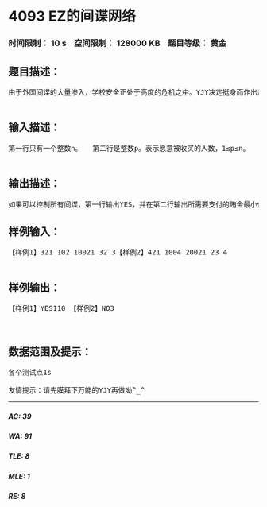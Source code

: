 # 4093 EZ的间谍网络   
### 时间限制： 10 s&nbsp;&nbsp;&nbsp;&nbsp;空间限制： 128000 KB&nbsp;&nbsp;&nbsp;&nbsp;题目等级： 黄金  
## 题目描述：  

<pre>
由于外国间谍的大量渗入，学校安全正处于高度的危机之中。YJY决定挺身而作出反抗。如果A间谍手中掌握着关于B间谍的犯罪证据，则称A可以揭发B。有些间谍收受贿赂，只要给他们一定数量的美元，他们就愿意交出手中掌握的全部情报。所以，如果我们能够收买一些间谍的话，我们就可能控制间谍网中的每一分子。因为一旦我们逮捕了一个间谍，他手中掌握的情报都将归我们所有，这样就有可能逮捕新的间谍，掌握新的情报。　　我们的神通广大的YJY获得了一份资料，色括所有已知的受贿的间谍，以及他们愿意收受的具体数额。同时我们还知道哪些间谍手中具体掌握了哪些间谍的资料。假设总共有n个间谍(n不超过3000)，每个间谍分别用1到3000的整数来标识。　　请根据这份资料，判断我们是否有可能控制全部的间谍，如果可以，求出我们所需要支付的最少资金。否则，输出不能被控制的一个间谍。  

</pre>
  
  
## 输入描述：  

<pre>
第一行只有一个整数n。　　第二行是整数p。表示愿意被收买的人数，1≤p≤n。　　接下来的p行，每行有两个整数，第一个数是一个愿意被收买的间谍的编号，第二个数表示他将会被收买的数额。这个数额不超过20000。　　紧跟着一行只有一个整数r，1≤r≤8000。然后r行，每行两个正整数，表示数对(A, B)，A间谍掌握B间谍的证据。  

</pre>
  
  
## 输出描述：  

<pre>
如果可以控制所有间谍，第一行输出YES，并在第二行输出所需要支付的贿金最小值。否则输出NO，并在第二行输出不能控制的间谍中，编号最小的间谍编号。
</pre>
  
  
## 样例输入：  

<pre>
【样例1】321 102 10021 32 3【样例2】421 1004 20021 23 4   

</pre>
  
  
## 样例输出：  

<pre>
【样例1】YES110 【样例2】NO<a name="_GoBack"></a>3  
   

</pre>
  
  
## 数据范围及提示：  

<pre>
各个测试点1s  
  
友情提示：请先膜拜下万能的YJY再做呦^_^
</pre>
  
  
***  

##### AC: 39  
##### WA: 91  
##### TLE: 8  
##### MLE: 1  
##### RE: 8  

